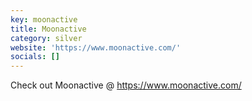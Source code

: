 ```yaml
---
key: moonactive
title: Moonactive
category: silver
website: 'https://www.moonactive.com/'
socials: []
---
```


Check out Moonactive @ https://www.moonactive.com/
